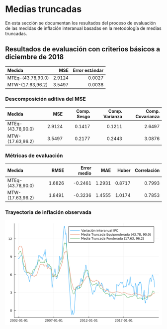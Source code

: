# Medias truncadas

En esta sección se documentan los resultados del proceso de evaluación de las medidas de inflación interanual basadas en la metodología de medias truncadas.

## Resultados de evaluación con criterios básicos a diciembre de 2018


| Medida            |    MSE | Error estándar |
| :---------------- | -----: | -------------: |
| MTEq-(43.78,90.0) | 2.9124 |         0.0027 |
| MTW-(17.63,96.2)  | 3.5497 |         0.0038 |

### Descomposición aditiva del MSE



| Medida            |    MSE | Comp. Sesgo | Comp. Varianza | Comp. Covarianza |
| :---------------- | -----: | ----------: | -------------: | ---------------: |
| MTEq-(43.78,90.0) | 2.9124 |      0.1417 |         0.1211 |           2.6497 |
| MTW-(17.63,96.2)  | 3.5497 |      0.2177 |         0.2443 |           3.0876 |


### Métricas de evaluación 


| Medida            |   RMSE | Error medio |    MAE |  Huber | Correlación |
| :---------------- | -----: | ----------: | -----: | -----: | ----------: |
| MTEq-(43.78,90.0) | 1.6826 |     -0.2461 | 1.2931 | 0.8717 |      0.7993 |
| MTW-(17.63,96.2)  | 1.8491 |     -0.3236 | 1.4555 | 1.0174 |      0.7853 |


### Trayectoria de inflación observada

![Trayectoria observada](images/trimmed_mean/trayectorias_MT.svg)
